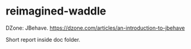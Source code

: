 # reimagined-waddle
DZone: JBehave. https://dzone.com/articles/an-introduction-to-jbehave

Short report inside doc folder.
